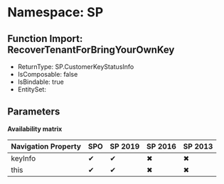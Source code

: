 # Namespace: SP

## Function Import: RecoverTenantForBringYourOwnKey

- ReturnType: SP.CustomerKeyStatusInfo
- IsComposable: false
- IsBindable: true
- EntitySet: 

## Parameters

**Availability matrix**

Navigation Property | SPO | SP 2019 | SP 2016 | SP 2013
----------|-----|---------|---------|--------
keyInfo | ✔ | ✔ | ✖ | ✖
this | ✔ | ✔ | ✖ | ✖
